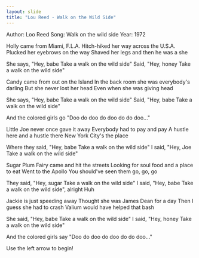 ```yaml
---
layout: slide
title: "Lou Reed - Walk on the Wild Side"
---
```


Author: Loo Reed
Song: Walk on the wild side
Year: 1972

Holly came from Miami, F.L.A.
Hitch-hiked her way across the U.S.A.
Plucked her eyebrows on the way
Shaved her legs and then he was a she

She says, "Hey, babe
Take a walk on the wild side"
Said, "Hey, honey
Take a walk on the wild side"

Candy came from out on the Island
In the back room she was everybody's darling
But she never lost her head
Even when she was giving head

She says, "Hey, babe
Take a walk on the wild side"
Said, "Hey, babe
Take a walk on the wild side"

And the colored girls go
"Doo do doo do doo do do doo..."

Little Joe never once gave it away
Everybody had to pay and pay
A hustle here and a hustle there
New York City's the place

Where they said, "Hey, babe
Take a walk on the wild side"
I said, "Hey, Joe
Take a walk on the wild side"

Sugar Plum Fairy came and hit the streets
Looking for soul food and a place to eat
Went to the Apollo
You should've seen them go, go, go

They said, "Hey, sugar
Take a walk on the wild side"
I said, "Hey, babe
Take a walk on the wild side", alright
Huh

Jackie is just speeding away
Thought she was James Dean for a day
Then I guess she had to crash
Valium would have helped that bash

She said, "Hey, babe
Take a walk on the wild side"
I said, "Hey, honey
Take a walk on the wild side"

And the colored girls say
"Doo do doo do doo do do doo..."

Use the left arrow to begin!

